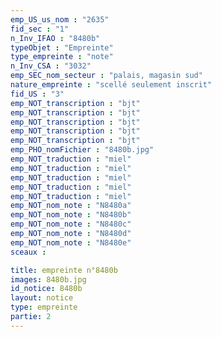 ```yaml
---
emp_US_us_nom : "2635"
fid_sec : "1"
n_Inv_IFAO : "8480b"
typeObjet : "Empreinte"
type_empreinte : "note"
n_Inv_CSA : "3032"
emp_SEC_nom_secteur : "palais, magasin sud"
nature_empreinte : "scellé seulement inscrit"
fid_US : "3"
emp_NOT_transcription : "bjt"
emp_NOT_transcription : "bjt"
emp_NOT_transcription : "bjt"
emp_NOT_transcription : "bjt"
emp_NOT_transcription : "bjt"
emp_PHO_nomFichier : "8480b.jpg"
emp_NOT_traduction : "miel"
emp_NOT_traduction : "miel"
emp_NOT_traduction : "miel"
emp_NOT_traduction : "miel"
emp_NOT_traduction : "miel"
emp_NOT_nom_note : "N8480a"
emp_NOT_nom_note : "N8480b"
emp_NOT_nom_note : "N8480c"
emp_NOT_nom_note : "N8480d"
emp_NOT_nom_note : "N8480e"
sceaux :

title: empreinte n°8480b
images: 8480b.jpg
id_notice: 8480b
layout: notice
type: empreinte
partie: 2
---
```

